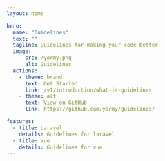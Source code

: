 ```yaml
---
layout: home

hero:
  name: "Guidelines"
  text: ""
  tagline: Guidelines for making your code better
  image:
      src: /yormy.png
      alt: Guidelines
  actions:
    - theme: brand
      text: Get Started
      link: /v1/introduction/what-is-guidelines
    - theme: alt
      text: View on GitHub
      link: https://github.com/yormy/guidelines/

features:
  - title: Laravel
    details: Guidelines for laravel
  - title: Vue
    details: Guidelines for vue
---
```

